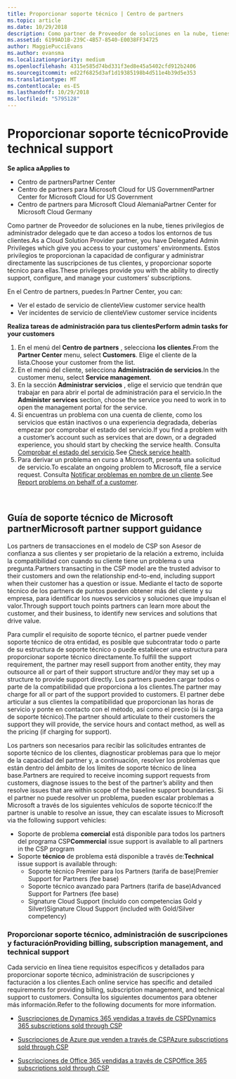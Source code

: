 ```yaml
---
title: Proporcionar soporte técnico | Centro de partners
ms.topic: article
ms.date: 10/29/2018
description: Como partner de Proveedor de soluciones en la nube, tienes privilegios de administrador delegado que te dan acceso a todos los entornos de tus clientes.
ms.assetid: 6199AD1B-239C-4B57-8540-E0038FF34725
author: MaggiePucciEvans
ms.author: evansma
ms.localizationpriority: medium
ms.openlocfilehash: 4315e585d74bd331f3ed8e45a5402cfd912b2406
ms.sourcegitcommit: ed22f6825d3af1d19385198b4d511e4b39d5e353
ms.translationtype: MT
ms.contentlocale: es-ES
ms.lasthandoff: 10/29/2018
ms.locfileid: "5795128"
---
```

# <a name="provide-technical-support"></a><span data-ttu-id="cbd80-103">Proporcionar soporte técnico</span><span class="sxs-lookup"><span data-stu-id="cbd80-103">Provide technical support</span></span>

**<span data-ttu-id="cbd80-104">Se aplica a</span><span class="sxs-lookup"><span data-stu-id="cbd80-104">Applies to</span></span>**

-  <span data-ttu-id="cbd80-105">Centro de partners</span><span class="sxs-lookup"><span data-stu-id="cbd80-105">Partner Center</span></span>
-  <span data-ttu-id="cbd80-106">Centro de partners para Microsoft Cloud for US Government</span><span class="sxs-lookup"><span data-stu-id="cbd80-106">Partner Center for Microsoft Cloud for US Government</span></span>
-  <span data-ttu-id="cbd80-107">Centro de partners para Microsoft Cloud Alemania</span><span class="sxs-lookup"><span data-stu-id="cbd80-107">Partner Center for Microsoft Cloud Germany</span></span>

<span data-ttu-id="cbd80-108">Como partner de Proveedor de soluciones en la nube, tienes privilegios de administrador delegado que te dan acceso a todos los entornos de tus clientes.</span><span class="sxs-lookup"><span data-stu-id="cbd80-108">As a Cloud Solution Provider partner, you have Delegated Admin Privileges which give you access to your customers' environments.</span></span> <span data-ttu-id="cbd80-109">Estos privilegios te proporcionan la capacidad de configurar y administrar directamente las suscripciones de tus clientes, y proporcionar soporte técnico para ellas.</span><span class="sxs-lookup"><span data-stu-id="cbd80-109">These privileges provide you with the ability to directly support, configure, and manage your customers’ subscriptions.</span></span>

<span data-ttu-id="cbd80-110">En el Centro de partners, puedes:</span><span class="sxs-lookup"><span data-stu-id="cbd80-110">In Partner Center, you can:</span></span>

-   <span data-ttu-id="cbd80-111">Ver el estado de servicio de cliente</span><span class="sxs-lookup"><span data-stu-id="cbd80-111">View customer service health</span></span>
-   <span data-ttu-id="cbd80-112">Ver incidentes de servicio de cliente</span><span class="sxs-lookup"><span data-stu-id="cbd80-112">View customer service incidents</span></span>

**<span data-ttu-id="cbd80-113">Realiza tareas de administración para tus clientes</span><span class="sxs-lookup"><span data-stu-id="cbd80-113">Perform admin tasks for your customers</span></span>**

1.  <span data-ttu-id="cbd80-114">En el menú del **Centro de partners** , selecciona **los clientes**.</span><span class="sxs-lookup"><span data-stu-id="cbd80-114">From the **Partner Center** menu, select **Customers**.</span></span> <span data-ttu-id="cbd80-115">Elige el cliente de la lista.</span><span class="sxs-lookup"><span data-stu-id="cbd80-115">Choose your customer from the list.</span></span>
2.  <span data-ttu-id="cbd80-116">En el menú del cliente, selecciona **Administración de servicios**.</span><span class="sxs-lookup"><span data-stu-id="cbd80-116">In the customer menu, select **Service management**.</span></span>
3.  <span data-ttu-id="cbd80-117">En la sección **Administrar servicios** , elige el servicio que tendrán que trabajar en para abrir el portal de administración para el servicio.</span><span class="sxs-lookup"><span data-stu-id="cbd80-117">In the **Administer services** section, choose the service you need to work in to open the management portal for the service.</span></span>
4.  <span data-ttu-id="cbd80-118">Si encuentras un problema con una cuenta de cliente, como los servicios que están inactivos o una experiencia degradada, deberías empezar por comprobar el estado del servicio.</span><span class="sxs-lookup"><span data-stu-id="cbd80-118">If you find a problem with a customer’s account such as services that are down, or a degraded experience, you should start by checking the service health.</span></span> <span data-ttu-id="cbd80-119">Consulta [Comprobar el estado del servicio](check-service-health.md).</span><span class="sxs-lookup"><span data-stu-id="cbd80-119">See [Check service health](check-service-health.md).</span></span>
5.  <span data-ttu-id="cbd80-120">Para derivar un problema en curso a Microsoft, presenta una solicitud de servicio.</span><span class="sxs-lookup"><span data-stu-id="cbd80-120">To escalate an ongoing problem to Microsoft, file a service request.</span></span> <span data-ttu-id="cbd80-121">Consulta [Notificar problemas en nombre de un cliente](report-problems-on-behalf-of-a-customer.md).</span><span class="sxs-lookup"><span data-stu-id="cbd80-121">See [Report problems on behalf of a customer](report-problems-on-behalf-of-a-customer.md).</span></span>

 
## <a name="microsoft-partner-support-guidance"></a><span data-ttu-id="cbd80-122">Guía de soporte técnico de Microsoft partner</span><span class="sxs-lookup"><span data-stu-id="cbd80-122">Microsoft partner support guidance</span></span>

<span data-ttu-id="cbd80-123">Los partners de transacciones en el modelo de CSP son Asesor de confianza a sus clientes y ser propietario de la relación a extremo, incluida la compatibilidad con cuando su cliente tiene un problema o una pregunta.</span><span class="sxs-lookup"><span data-stu-id="cbd80-123">Partners transacting in the CSP model are the trusted advisor to their customers and own the relationship end-to-end, including support when their customer has a question or issue.</span></span> <span data-ttu-id="cbd80-124">Mediante el tacto de soporte técnico de los partners de puntos pueden obtener más del cliente y su empresa, para identificar los nuevos servicios y soluciones que impulsan el valor.</span><span class="sxs-lookup"><span data-stu-id="cbd80-124">Through support touch points partners can learn more about the customer, and their business, to identify new services and solutions that drive value.</span></span>

<span data-ttu-id="cbd80-125">Para cumplir el requisito de soporte técnico, el partner puede vender soporte técnico de otra entidad, es posible que subcontratar todo o parte de su estructura de soporte técnico o puede establecer una estructura para proporcionar soporte técnico directamente.</span><span class="sxs-lookup"><span data-stu-id="cbd80-125">To fulfill the support requirement, the partner may resell support from another entity, they may outsource all or part of their support structure and/or they may set up a structure to provide support directly.</span></span>  <span data-ttu-id="cbd80-126">Los partners pueden cargar todos o parte de la compatibilidad que proporciona a los clientes.</span><span class="sxs-lookup"><span data-stu-id="cbd80-126">The partner may charge for all or part of the support provided to customers.</span></span> <span data-ttu-id="cbd80-127">El partner debe articular a sus clientes la compatibilidad que proporcionan las horas de servicio y ponte en contacto con el método, así como el precio (si la carga de soporte técnico).</span><span class="sxs-lookup"><span data-stu-id="cbd80-127">The partner should articulate to their customers the support they will provide, the service hours and contact method, as well as the pricing (if charging for support).</span></span> 

<span data-ttu-id="cbd80-128">Los partners son necesarios para recibir las solicitudes entrantes de soporte técnico de los clientes, diagnosticar problemas para que lo mejor de la capacidad del partner y, a continuación, resolver los problemas que están dentro del ámbito de los límites de soporte técnico de línea base.</span><span class="sxs-lookup"><span data-stu-id="cbd80-128">Partners are required to receive incoming support requests from customers, diagnose issues to the best of the partner’s ability and then resolve issues that are within scope of the baseline support boundaries.</span></span> <span data-ttu-id="cbd80-129">Si el partner no puede resolver un problema, pueden escalar problemas a Microsoft a través de los siguientes vehículos de soporte técnico:</span><span class="sxs-lookup"><span data-stu-id="cbd80-129">If the partner is unable to resolve an issue, they can escalate issues to Microsoft via the following support vehicles:</span></span>

- <span data-ttu-id="cbd80-130">Soporte de problema **comercial** está disponible para todos los partners del programa CSP</span><span class="sxs-lookup"><span data-stu-id="cbd80-130">**Commercial** issue support is available to all partners in the CSP program</span></span>
-   <span data-ttu-id="cbd80-131">Soporte **técnico** de problema está disponible a través de:</span><span class="sxs-lookup"><span data-stu-id="cbd80-131">**Technical** issue support is available through:</span></span>
    -   <span data-ttu-id="cbd80-132">Soporte técnico Premier para los Partners (tarifa de base)</span><span class="sxs-lookup"><span data-stu-id="cbd80-132">Premier Support for Partners (fee base)</span></span>
    -   <span data-ttu-id="cbd80-133">Soporte técnico avanzado para Partners (tarifa de base)</span><span class="sxs-lookup"><span data-stu-id="cbd80-133">Advanced Support for Partners (fee base)</span></span>
    -   <span data-ttu-id="cbd80-134">Signature Cloud Support (incluido con competencias Gold y Silver)</span><span class="sxs-lookup"><span data-stu-id="cbd80-134">Signature Cloud Support (included with Gold/Silver competency)</span></span>

### <a name="providing-billing-subscription-management-and-technical-support"></a><span data-ttu-id="cbd80-135">Proporcionar soporte técnico, administración de suscripciones y facturación</span><span class="sxs-lookup"><span data-stu-id="cbd80-135">Providing billing, subscription management, and technical support</span></span> 

<span data-ttu-id="cbd80-136">Cada servicio en línea tiene requisitos específicos y detallados para proporcionar soporte técnico, administración de suscripciones y facturación a los clientes.</span><span class="sxs-lookup"><span data-stu-id="cbd80-136">Each online service has specific and detailed requirements for providing billing, subscription management, and technical support to customers.</span></span> <span data-ttu-id="cbd80-137">Consulta los siguientes documentos para obtener más información.</span><span class="sxs-lookup"><span data-stu-id="cbd80-137">Refer to the following documents for more information.</span></span>

-   [<span data-ttu-id="cbd80-138">Suscripciones de Dynamics 365 vendidas a través de CSP</span><span class="sxs-lookup"><span data-stu-id="cbd80-138">Dynamics 365 subscriptions sold through CSP</span></span>](https://www.microsoftpartnercommunity.com/t5/CSP/Microsoft-Partner-Support-Guidance/m-p/5262#M30)

-   [<span data-ttu-id="cbd80-139">Suscripciones de Azure que venden a través de CSP</span><span class="sxs-lookup"><span data-stu-id="cbd80-139">Azure subscriptions sold through CSP</span></span>](https://www.microsoftpartnercommunity.com/t5/CSP/Microsoft-Partner-Support-Guidance/m-p/5263#M31)

-   [<span data-ttu-id="cbd80-140">Suscripciones de Office 365 vendidas a través de CSP</span><span class="sxs-lookup"><span data-stu-id="cbd80-140">Office 365 subscriptions sold through CSP</span></span>](https://www.microsoftpartnercommunity.com/t5/CSP/Microsoft-Partner-Support-Guidance/m-p/5264#M32)
 



